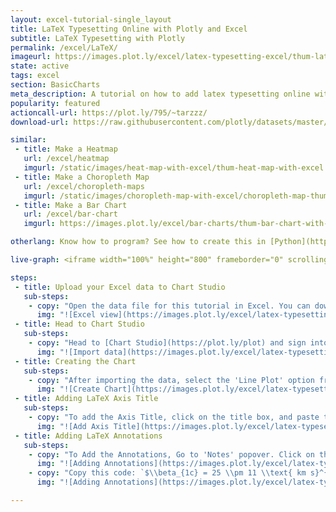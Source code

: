 ```yaml
---
layout: excel-tutorial-single_layout
title: LaTeX Typesetting Online with Plotly and Excel
subtitle: LaTeX Typesetting with Plotly
permalink: /excel/LaTeX/
imageurl: https://images.plot.ly/excel/latex-typesetting-excel/thum-latex-typesetting-in-excel.jpg
state: active
tags: excel
section: BasicCharts
meta_description: A tutorial on how to add latex typesetting online with Excel.
popularity: featured
actioncall-url: https://plot.ly/795/~tarzzz/
download-url: https://raw.githubusercontent.com/plotly/datasets/master/latex-typesetting-with-excel.csv

similar:
 - title: Make a Heatmap
   url: /excel/heatmap
   imgurl: /static/images/heat-map-with-excel/thum-heat-map-with-excel.png
 - title: Make a Choropleth Map
   url: /excel/choropleth-maps
   imgurl: /static/images/choropleth-map-with-excel/choropleth-map-thumb.png
 - title: Make a Bar Chart
   url: /excel/bar-chart
   imgurl: https://images.plot.ly/excel/bar-charts/thum-bar-chart-with-excel.png

otherlang: Know how to program? See how to create this in [Python](https://plot.ly/python/LaTeX/) or [R](https://plot.ly/r/LaTeX/).

live-graph: <iframe width="100%" height="800" frameborder="0" scrolling="no" src="https://plot.ly/~tarzzz/813.embed"></iframe>

steps:
 - title: Upload your Excel data to Chart Studio
   sub-steps:
    - copy: "Open the data file for this tutorial in Excel. You can download the file here in [CSV format](https://raw.githubusercontent.com/plotly/datasets/master/latex-typesetting-with-excel.csv)"
      img: "![Excel view](https://images.plot.ly/excel/latex-typesetting-excel/excel-data.jpg)"
 - title: Head to Chart Studio
   sub-steps:
    - copy: "Head to [Chart Studio](https://plot.ly/plot) and sign into your free Chart Studio account. Go to 'Import', click 'Upload a file', then choose your Excel file to upload. Your Excel file will now open in Chart Studio. For more about Chart Studio, see [this tutorial](/add-data-to-the-plotly-grid/)"
      img: "![Import data](https://images.plot.ly/excel/latex-typesetting-excel/import-data.jpg)"
 - title: Creating the Chart
   sub-steps:
    - copy: "After importing the data, select the 'Line Plot' option from 'Choose Plot Type' dropdown. Set the data shape as shown in figure below, and click on 'Line Chart' button to create the chart."
      img: "![Create Chart](https://images.plot.ly/excel/latex-typesetting-excel/create-chart.jpg)"
 - title: Adding LaTeX Axis Title
   sub-steps:
    - copy: "To add the Axis Title, click on the title box, and paste this LaTeX Code: `$\\sqrt{(n_\\text{c}(t|{T_\\text{early}}))}$` in the text box."
      img: "![Add Axis Title](https://images.plot.ly/excel/latex-typesetting-excel/adding-x-axis-title1.gif)"
 - title: Adding LaTeX Annotations
   sub-steps:
    - copy: "To Add the Annotations, Go to 'Notes' popover. Click on the '+' button to create a new annotation box in the chart. We can also modify the properties of the annotations box (like position, font etc.) from the 'Text' tab."
      img: "![Adding Annotations](https://images.plot.ly/excel/latex-typesetting-excel/adding-annotations.jpg)"
    - copy: "Copy this code: `$\\beta_{1c} = 25 \\pm 11 \\text{ km s}^{-1}$` to the annotation text box, and hit enter to render the LaTeX text in the annotations, as shown in figure below."
      img: "![Adding Annotations](https://images.plot.ly/excel/latex-typesetting-excel/adding-annotations.gif)"

---
```


